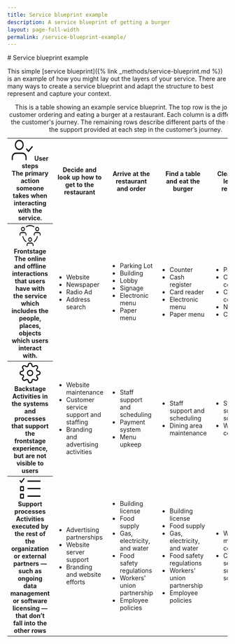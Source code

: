 ```yaml
---
title: Service blueprint example
description: A service blueprint of getting a burger
layout: page-full-width
permalink: /service-blueprint-example/
---
```


<style type="text/css" media="print">
@page {
  margin: 1in;
}
</style>
<section class="example-card">
# Service blueprint example
<p>This simple [service blueprint]({% link _methods/service-blueprint.md %}) is an example of how you might lay out the layers of your service. There are many ways to create a service blueprint and adapt the structure to best represent and capture your context.</p>
<div class="usa-table-container--scrollable" tabindex="0">
  <table class="usa-table service-blueprint">
    <caption>This is a table showing an example service blueprint. The top row is the journey of a customer ordering and eating a burger at a restaurant. Each column is a different step in the customer's journey. The remaining rows describe different parts of the service and the support provided at each step in the customer’s journey.</caption>
      <tr>
        <th scope="row" class="role"> 
        <img src="../images/18f-icons/user-check.svg" alt="" width="48" height="48">
        <strong>User steps</strong><br>
        The primary action someone takes when interacting with the service.</th>
        <th scope="col" class="steps"><strong>Decide and look up how to get to the restaurant</strong></th>
        <th scope="col" class="steps"><strong>Arrive at the restaurant and order</strong></th>
        <th scope="col" class="steps"><strong>Find a table and eat the burger</strong></th>
        <th scope="col" class="steps"><strong>Clean up and leave the restaurant</strong></th>
      </tr>
      <tr>
        <th scope="row">
        <img src="../images/18f-icons/user-network--c.svg" alt="" width="48" height="48">
        <strong>Frontstage</strong><br>
        The online and offline interactions that users have with the service which includes the people, places, objects which users interact with.</th>
        <td>
          <ul>
            <li>Website</li>
            <li>Newspaper</li>
            <li>Radio Ad</li>
            <li>Address search</li>
          </ul>
        </td>
      <td>
        <ul>
          <li>Parking Lot</li>
          <li>Building</li>
          <li>Lobby</li>
          <li>Signage</li>
          <li>Electronic menu</li>
          <li>Paper menu</li>
        </ul>
      </td>
      <td>
        <ul>
          <li>Counter</li>
          <li>Cash register</li>
          <li>Card reader</li>
          <li>Electronic menu</li>
          <li>Paper menu</li>
        </ul>
      </td>
      <td>
        <ul>
          <li>Paper goods</li>
          <li>Condiment counter</li>
          <li>Condiment containers</li>
          <li>Napkins</li>
          <li>Cutlery</li>
        </ul>
      </td>
      </tr>
      <tr>
        <th scope="row">
        <img src="../images/18f-icons/settings.svg" alt="" width="48" height="48">
        <strong>Backstage</strong><br>
      Activities in the systems and  
      processes that support the  
      frontstage experience, but are not  
      visible to users</th>
        <td>
          <ul>
            <li>
              Website maintenance
              <li>Customer service support and staffing</li>
              <li>Branding and advertising activities</li>
            </li>
          </ul>
        </td>
        <td>
          <ul>
            <li>Staff support and scheduling</li>
            <li>Payment system</li>
            <li>Menu upkeep</li>
          </ul>
        </td>
        <td>
          <ul>
            <li>Staff support and scheduling</li>
            <li>Dining area maintenance</li>
          </ul>
        </td>
        <td>
        <ul>
            <li>Staff support and scheduling</li>
            <li>Waste collection</li>
        </ul>
        </td>
      </tr>
      <tr>
        <th scope="row"><img src="../images/18f-icons/list-to-do-checked--c.svg" alt="" width="48" height="48">
        <strong>Support processes</strong><br>  
        Activities executed by the rest of the organization or external partners — such as ongoing data management or software licensing — that don’t fall into the other rows</th>
        <td>
          <ul>
            <li>Advertising partnerships</li>
            <li>Website server support</li>
            <li>Branding and website efforts</li>
          </ul>
        </td>
        <td>
          <ul>
            <li>Building license</li>
            <li>Food supply</li>
            <li>Gas, electricity, and water</li>
            <li>Food safety regulations</li>
            <li>Workers' union partnership</li>
            <li>Employee policies</li>
          </ul>
        </td>
        <td>
          <ul>
            <li>Building license</li>
            <li>Food supply</li>
            <li>Gas, electricity, and water</li>
            <li>Food safety regulations</li>
            <li>Workers' union partnership</li>
            <li>Employee policies</li>
          </ul>
        </td>
        <td>
          <ul>
            <li>Waste management contracts</li>
            <li>Customer service staff support and scheduling</li>
          </ul>
        </td>
      </tr>
  </table>
</div>
</section>

